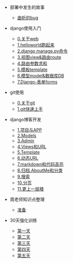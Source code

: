 - 部署中发生的故事
  - [曲折的bug](0-first.md)

- django使用入门
  - [0.关于web](00-about-web.md)
  - [1.helloworld跑起来](01-helloworld.md)
  - [2.django manage.py命令](02-base-command.md)
  - [3.视图view&路由route](03-view-route.md)
  - [4.路由参数求和](04-route-agr-add.md)
  - [5.模板template](05-template.md)
  - [6.模型model&数据库DB](06-model&DB.md)
  - [7.Django-表单forms](07-Django-forms.md)

- git使用
  - [0.关于git](b00-git.md)
  - [1.git快速上手](b01-git.md)
  
 
- django博客开发
  - [1.项目与APP](d01-pro-app.md)
  - [2.Models](d02-models.md)
  - [3.Admin](d03-admin.md)
  - [4.Views和URL](d04-views-url.md)
  - [5.Template](d05-template.md)
  - [6.动态URL](d06-url.md)
  - [7.markdown和代码高亮](d07-markdown.md)
  - [8.归档,AboutMe和分类](d08-aboutme.md)
  - [9.搜索](d09-search.md)
  - [10.分页](d10-pagination.md)
  - [11.更上一层楼](d11-more.md)

- 周老师知识点整理
  - [准备](z01-pre.md)

- 30天强化训练
  - [第一天](day01.md)
  - [第二天](day02.md)
  - [第三天](day03.md)
  - [第四天](day04.md)
  - [第五天](day05.md)